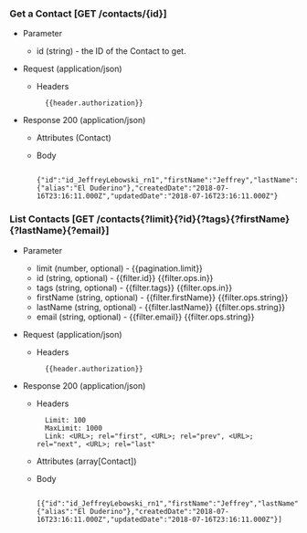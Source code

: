 ### Get a Contact [GET /contacts/{id}]

+ Parameter
    + id (string) - the ID of the Contact to get.

+ Request (application/json)
    + Headers
    
            {{header.authorization}}

+ Response 200 (application/json)
    + Attributes (Contact)

    + Body

            {"id":"id_JeffreyLebowski_rn1","firstName":"Jeffrey","lastName":"Lebowski","email":"thedude@example.com","metadata":{"alias":"El Duderino"},"createdDate":"2018-07-16T23:16:11.000Z","updatedDate":"2018-07-16T23:16:11.000Z"}

### List Contacts [GET /contacts{?limit}{?id}{?tags}{?firstName}{?lastName}{?email}]
        
+ Parameter
    + limit (number, optional) - {{pagination.limit}}
    + id (string, optional) - {{filter.id}}  {{filter.ops.in}}
    + tags (string, optional) - {{filter.tags}}  {{filter.ops.in}}
    + firstName (string, optional) - {{filter.firstName}}  {{filter.ops.string}}
    + lastName (string, optional) - {{filter.lastName}}  {{filter.ops.string}}
    + email (string, optional) - {{filter.email}}  {{filter.ops.string}}

+ Request (application/json)
    + Headers
    
            {{header.authorization}}
    
+ Response 200 (application/json)
    + Headers
        
            Limit: 100
            MaxLimit: 1000
            Link: <URL>; rel="first", <URL>; rel="prev", <URL>; rel="next", <URL>; rel="last"

    + Attributes (array[Contact])

    + Body

            [{"id":"id_JeffreyLebowski_rn1","firstName":"Jeffrey","lastName":"Lebowski","email":"thedude@example.com","metadata":{"alias":"El Duderino"},"createdDate":"2018-07-16T23:16:11.000Z","updatedDate":"2018-07-16T23:16:11.000Z"}]